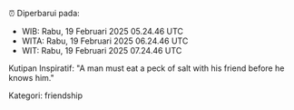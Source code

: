 ⏰ Diperbarui pada:
- WIB: Rabu, 19 Februari 2025 05.24.46 UTC
- WITA: Rabu, 19 Februari 2025 06.24.46 UTC
- WIT: Rabu, 19 Februari 2025 07.24.46 UTC

Kutipan Inspiratif:
"A man must eat a peck of salt with his friend before he knows him."


Kategori: friendship

